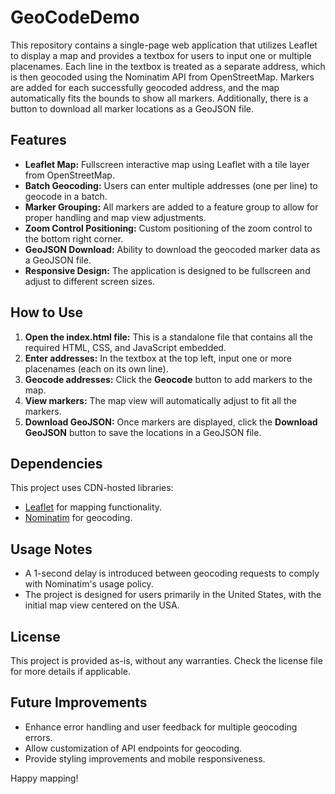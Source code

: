 # GeoCodeDemo

This repository contains a single-page web application that utilizes Leaflet to display a map and provides a textbox for users to input one or multiple placenames. Each line in the textbox is treated as a separate address, which is then geocoded using the Nominatim API from OpenStreetMap. Markers are added for each successfully geocoded address, and the map automatically fits the bounds to show all markers. Additionally, there is a button to download all marker locations as a GeoJSON file.

## Features

- **Leaflet Map:** Fullscreen interactive map using Leaflet with a tile layer from OpenStreetMap.
- **Batch Geocoding:** Users can enter multiple addresses (one per line) to geocode in a batch.
- **Marker Grouping:** All markers are added to a feature group to allow for proper handling and map view adjustments.
- **Zoom Control Positioning:** Custom positioning of the zoom control to the bottom right corner.
- **GeoJSON Download:** Ability to download the geocoded marker data as a GeoJSON file.
- **Responsive Design:** The application is designed to be fullscreen and adjust to different screen sizes.

## How to Use

1. **Open the index.html file:** This is a standalone file that contains all the required HTML, CSS, and JavaScript embedded.
2. **Enter addresses:** In the textbox at the top left, input one or more placenames (each on its own line).
3. **Geocode addresses:** Click the **Geocode** button to add markers to the map.
4. **View markers:** The map view will automatically adjust to fit all the markers.
5. **Download GeoJSON:** Once markers are displayed, click the **Download GeoJSON** button to save the locations in a GeoJSON file.

## Dependencies

This project uses CDN-hosted libraries:
- [Leaflet](https://leafletjs.com/) for mapping functionality.
- [Nominatim](https://nominatim.openstreetmap.org/) for geocoding.

## Usage Notes

- A 1-second delay is introduced between geocoding requests to comply with Nominatim's usage policy.
- The project is designed for users primarily in the United States, with the initial map view centered on the USA.

## License

This project is provided as-is, without any warranties. Check the license file for more details if applicable.

## Future Improvements

- Enhance error handling and user feedback for multiple geocoding errors.
- Allow customization of API endpoints for geocoding.
- Provide styling improvements and mobile responsiveness.

Happy mapping!